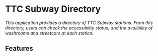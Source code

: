 # TTC Subway Directory 


*This application provides a directory of TTC Subway stations. From this directory, users can check the accessibility status, and the availbility of washrooms and streetcars at each station.*


## Features


 

